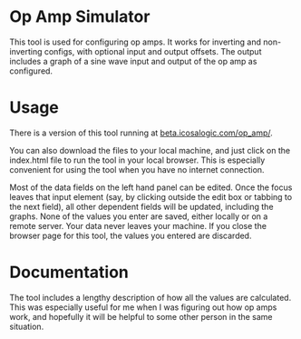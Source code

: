 # Op Amp Simulator

This tool is used for configuring op amps.
It works for inverting and non-inverting configs, with optional input and output offsets.
The output includes a graph of a sine wave input and output of the op amp as configured.

# Usage

There is a version of this tool running at [beta.icosalogic.com/op_amp/](http://beta.icosalogic.com/op_amp/).

You can also download the files to your local machine, and just click on the index.html file to
run the tool in your local browser.
This is especially convenient for using the tool when you have no internet connection.

Most of the data fields on the left hand panel can be edited.
Once the focus leaves that input element (say, by clicking outside the edit box or
tabbing to the next field), all other dependent fields will be updated, including the graphs.
None of the values you enter are saved, either locally or on a remote server.
Your data never leaves your machine.
If you close the browser page for this tool, the values you entered are discarded.

# Documentation

The tool includes a lengthy description of how all the values are calculated.
This was especially useful for me when I was figuring out how op amps work, and hopefully
it will be helpful to some other person in the same situation.
